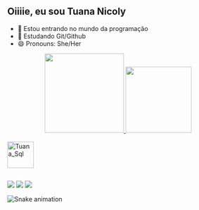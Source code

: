 ## Oiiiie, eu sou Tuana Nicoly

- 🔭 Estou entrando no mundo da programação
- 🌱 Estudando Git/Github
- 😄 Pronouns: She/Her

<div align="center">
  <a href="https://github.com/tuananicoly">
  <img height="180em" src="https://github-readme-stats.vercel.app/api?username=tuananicoly&show_icons=true&theme=solarized-dark&include_all_commits=true&count_private=true"/>
  <img height="150em" src="https://github-readme-stats.vercel.app/api/top-langs/?username=tuananicoly&layout=compact&langs_count=7&theme=solarized-dark"/>
</div>
  
 <div style="display: inline_block"><br>
   <img align="center" alt="Tuana_Sql" height="60" width="60" src="https://cdn.jsdelivr.net/gh/devicons/devicon/icons/mysql/mysql-plain-wordmark.svg">
</div>
  
  ##
  
  </div>
  <a href="https://www.linkedin.com/in/tuananicolyslima" target="_blank"><img src ="https://img.shields.io/badge/LinkedIn-0077B5?style=for-the-badge&logo=linkedin&logoColor=white" target="_blank"></a>
  <a href="https://instagram.com/tuananicoly" atrget="_blank"><img src="https://img.shields.io/badge/Instagram-E4405F?style=for-the-badge&logo=instagram&logoColor=white" target="_blank"></a>
  <a  href = "mailto:tunicoly@gmail.com" target="_blank"><img src="https://img.shields.io/badge/Gmail-D14836?style=for-the-badge&logo=gmail&logoColor=white" target"_blank"></a>
  
 ![Snake animation](https://github.com/tuananicoly/tuananicoly/blob/output/github-contribution-grid-snake.svg)
 
  </div>
